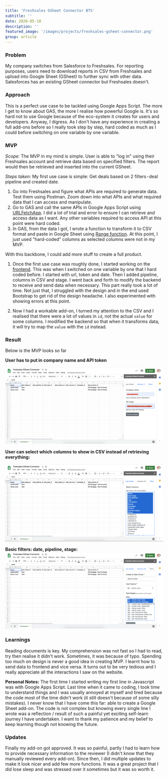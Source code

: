 ```yaml
---
title: 'Freshsales GSheet Connector BTS'
subtitle: ''
date: 2020-05-10
description: ''
featured_image: '/images/projects/freshsales-gsheet-connector.png'
group: article
---
```

### Problem
My company switches from Salesforce to Freshsales. For reporting purposes, users need to download reports in CSV from Freshsales and upload into Google Sheet (GSheet) to further sync with other data. Salesforces has an existing GSheet connector but Freshsales doesn't.

### Approach
This is a perfect use case to be tackled using Google Apps Script. The more I get to know about GAS, the more I realise how powerful Google is. It's so hard not to use Google because of the eco-system it creates for users and developers. Anyway, I digress. As I don't have any experience in creating a full add-ons before so I really took step by step, hard coded as much as I could before switching on one variable by one variable.

### MVP
_Scope:_
The MVP in my mind is simple. User is able to "log in" using their Freshsales account and retrieve data based on specified filters. The report would then be retrieved and inserted into the current GSheet.

_Steps taken:_
My first use case is simple: Get deals based on 2 filters - deal pipeline and created date.

1. Go into Freshsales and figure what APIs are required to generate data. Test them using Postman. Zoom down into what APIs and what required data that I can access and manipulate.
2. Go to GAS and call the same APIs in Google Apps Script using [URLFetchApp](https://developers.google.com/apps-script/reference/url-fetch/url-fetch-app). I did a lot of trial and error to ensure I can retrieve and access data as I want. Any other variables required to access API at this point were hard coded.
3. In GAS, from the data I got, I wrote a function to transform it to CSV format and paste in Google Sheet using [Range function](https://developers.google.com/apps-script/reference/spreadsheet/range#setvaluesvalues). At this point, I just used "hard-coded" columns as selected columns were not in my MVP.

With this backbone, I could add more stuff to create a full product.

1. Once the first use case was roughly done, I started working on the [frontend](https://developers.google.com/apps-script/guides/html). This was when I switched on one variable by one that I hard coded before. I started with url, token and date. Then I added pipeline, columns in CSV and stage. I went back and forth to modify the backend to receive and send data when necessary. This part really took a lot of time. Not just that, I struggled with the design and in the end used Bootstrap to get rid of the design headache. I also experimented with showing errors at this point.

2. Now I had a workable add-on, I turned my attention to the CSV and I realised that there were a lot of values in `id`, not the actual `value` for some columns. I modified the backend so that when it transforms data, it will try to map the `value` with the `id` instead.

### Result
Below is the MVP looks so far

__User has to put in company name and API token__

![Freshsales GSheet Login](/images/projects/fs-login.png)

__User can select which columns to show in CSV instead of retrieving everything:__

![Freshsales GSheet Columns](/images/projects/fs-columns.png)

__Basic filters: date, pipeline, stage:__
![Freshsales GSheet Filters](/images/projects/fs-filters.png)

### Learnings
Reading documents is key. My comprehension was not fast so I had to read, try then realise it didn't work. Sometimes, it was because of typo.
Spending too much on design is never a good idea in creating MVP.
I learnt how to send data to frontend and vice versa. It turns out to be very tedious and I really appreciate all the interactions I saw on the website.

**Personal Notes:** The first time I started writing my first line in Javascript was with Google Apps Script. Last time when it came to coding, I took time to understand things and I was usually annoyed at myself and tired because the code most of the time didn't work (it still doesn't because of some silly mistakes). I never know that I have come this far: able to create a Google Sheet add-on. The code is not complex but knowing every single line I wrote was a reflection / result of such a painful yet exciting self-learn journey I have undertaken. I want to thank my patience and my belief to keep learning though not knowing the future.

### Updates
Finally my add-on got approved. It was so painful, partly I had to learn how to provide necessary information to the reviewer (I didn't know that they manually reviewed every add-on). Since then, I did multiple updates to make it look nicer and add few more functions. It was a great project that I did lose sleep and was stressed over it sometimes but it was so worth it.
